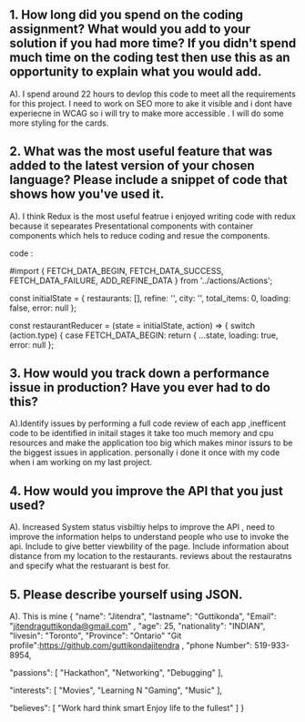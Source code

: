 ## 1.	How long did you spend on the coding assignment? What would you add to your solution if you had more time? If you didn't spend much time on the coding test then use this as an opportunity to explain what you would add.

A). I spend around 22 hours to devlop this code to meet all the requirements for this project. I need to work on SEO more to ake it visible and i dont have experiecne in WCAG so i will try to make more accessible . I will do some more styling for the cards.

## 2.	What was the most useful feature that was added to the latest version of your chosen language? Please include a snippet of code that shows how you've used it.

A). I think Redux is the most useful featrue i enjoyed writing code with redux because it sepearates Presentational components with container components which hels to reduce coding and resue the components.



code :


#import {
    FETCH_DATA_BEGIN,
    FETCH_DATA_SUCCESS,
    FETCH_DATA_FAILURE,
    ADD_REFINE_DATA
  } from '../actions/Actions';
  
  const initialState = {
    restaurants: [],
    refine: '',
    city: '',
    total_items: 0,
    loading: false,
    error: null
  };
  
  const restaurantReducer = (state = initialState, action) => {
    switch (action.type) {
       case FETCH_DATA_BEGIN:
        return {
          ...state,
          loading: true,
          error: null
        };
  
    
## 3.	How would you track down a performance issue in production? Have you ever had to do this?

A).Identify issues by performing a full code review of each app ,inefficent code to be identified in initail stages it take too much memory and cpu resources and make the application too big which makes minor issurs to be the biggest issues in application. personally i done it once  with my code when i am working on my last project.



## 4.	How would you improve the API that you just used?

A). Increased System status visbiltiy helps to improve the API , need to improve the information helps to understand people who use to invoke the api.
Include to give better viewbility of the page. Include information about distance from my location to the restaurants. reviews about the restauratns and specify what the restuarant is best for.

## 5.	Please describe yourself using JSON.

A). This is mine 
{ 
"name": "Jitendra", 
"lastname": "Guttikonda",
"Email": "jitendraguttikonda@gmail.com" ,
"age": 25, 
"nationality": "INDIAN", 
"livesin": "Toronto",
"Province": "Ontario"
"Git profile":https://github.com/guttikondajitendra ,
"phone Number": 519-933-8954,

"passions": [
"Hackathon",
"Networking",
"Debugging" 
],

"interests": [
"Movies", 
"Learning N
"Gaming",
"Music"
],

"believes": [ "Work hard think smart Enjoy life to the fullest" ] 
}


